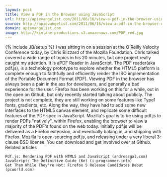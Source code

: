 ```yaml
---
layout: post
title: View a PDF in the Browser using JavaScript
url: http://apievangelist.com/2011/06/16/view-a-pdf-in-the-browser-using-javascript/
source: http://apievangelist.com/2011/06/16/view-a-pdf-in-the-browser-using-javascript/
domain: apievangelist.com
image: http://kinlane-productions.s3.amazonaws.com/PDF_red.jpg
---
```

{% include JB/setup %}
I was sitting in on a session at the O'Reilly Velocity Conference today, by Chris Blizzard of the Mozilla Foundation.  Chris talked covered a wide range of topics in his 20 minutes, but one project really caught my attention.
It is aPDF Reader in JavaScript. The PDF reader(aka pdf.js), is a technology prototype to explore whether the HTML5 platform is complete enough to faithfully and efficiently render the ISO implementation of the Portable Document Format (PDF).
Viewing PDF in the browser has always been a pain in the ass for developers, and generally a bad experience for the user.  Firefox has been working on this for a while, out in the open on Github, but only recently started talking about publicly.
The project is not complete, they are still working on some features like Type1 fonts, gradients, etc.  Along the way, they have had to add some new interfaces to the HTML5 canvas element, and replicate some difficult features of the PDF spec in JavaScript.
Mozilla's goal is to be using pdf.js to render PDFs "natively", within Firefox, enabling the browser to view a majority of the PDF's found on the web today.  Initially pdf.js will be delivered as a Firefox extension, and eventually baking in, and shipping with Firefox.
Mozilla is open-sourcing pdf.js, and releasing under a very liberal 3-clause BSD license.  You can download and get involved over at Github.
Related articles

	Pdf.js: Rendering PDF with HTML5 and JavaScript (andreasgal.com)
	JavaScript: The Definitive Guide (6e) (i-programmer.info)
	Get Them While They're Hot: Firefox 5 Release Candidates Debut (pcworld.com)

